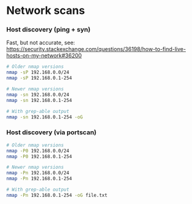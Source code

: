 # Network scans

### Host discovery (ping + syn)
Fast, but not accurate, see:
https://security.stackexchange.com/questions/36198/how-to-find-live-hosts-on-my-network#36200
```bash
# Older nmap versions
nmap -sP 192.168.0.0/24
nmap -sP 192.168.0.1-254

# Newer nmap versions
nmap -sn 192.168.0.0/24
nmap -sn 192.168.0.1-254

# With grep-able output
nmap -sn 192.168.0.1-254 -oG
```

### Host discovery (via portscan)
```bash
# Older nmap versions
nmap -P0 192.168.0.0/24
nmap -P0 192.168.0.1-254

# Newer nmap versions
nmap -Pn 192.168.0.0/24
nmap -Pn 192.168.0.1-254

# With grep-able output
nmap -Pn 192.168.0.1-254 -oG file.txt
```
